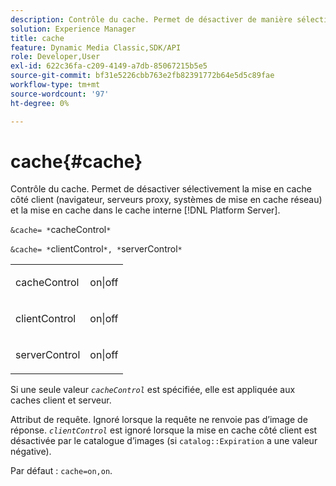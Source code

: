 ```yaml
---
description: Contrôle du cache. Permet de désactiver de manière sélective la mise en cache côté client (navigateur, serveurs proxy, systèmes de mise en cache réseau) et la mise en cache dans le cache interne  [!DNL Platform Server] .
solution: Experience Manager
title: cache
feature: Dynamic Media Classic,SDK/API
role: Developer,User
exl-id: 622c36fa-c209-4149-a7db-85067215b5e5
source-git-commit: bf31e5226cbb763e2fb82391772b64e5d5c89fae
workflow-type: tm+mt
source-wordcount: '97'
ht-degree: 0%

---
```


# cache{#cache}

Contrôle du cache. Permet de désactiver sélectivement la mise en cache côté client (navigateur, serveurs proxy, systèmes de mise en cache réseau) et la mise en cache dans le cache interne [!DNL Platform Server].

`&cache= *`cacheControl`*`

`&cache= *`clientControl`*, *`serverControl`*`

<table id="simpletable_DA4D92F0AEF84FD49953876796058B7F"> 
 <tr class="strow"> 
  <td class="stentry"> <p><span class="codeph"> <span class="varname"> cacheControl</span></span> </p> </td> 
  <td class="stentry"> <p><span class="codeph"> on|off</span> </p></td> 
 </tr> 
 <tr class="strow"> 
  <td class="stentry"> <p><span class="codeph"> <span class="varname"> clientControl</span></span> </p></td> 
  <td class="stentry"> <p><span class="codeph"> on|off</span> </p></td> 
 </tr> 
 <tr class="strow"> 
  <td class="stentry"> <p><span class="codeph"> <span class="varname"> serverControl</span></span> </p></td> 
  <td class="stentry"> <p><span class="codeph"> on|off</span> </p></td> 
 </tr> 
</table>

Si une seule valeur *`cacheControl`* est spécifiée, elle est appliquée aux caches client et serveur.

Attribut de requête. Ignoré lorsque la requête ne renvoie pas d’image de réponse. *`clientControl`* est ignoré lorsque la mise en cache côté client est désactivée par le catalogue d’images (si `catalog::Expiration` a une valeur négative).

Par défaut : `cache=on,on`.
